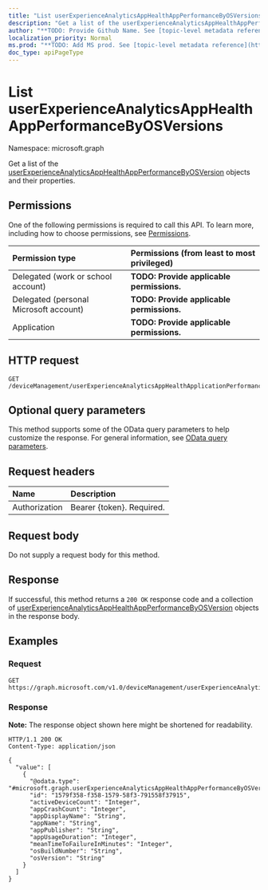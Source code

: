 ```yaml
---
title: "List userExperienceAnalyticsAppHealthAppPerformanceByOSVersions"
description: "Get a list of the userExperienceAnalyticsAppHealthAppPerformanceByOSVersion objects and their properties."
author: "**TODO: Provide Github Name. See [topic-level metadata reference](https://msgo.azurewebsites.net/add/document/guidelines/metadata.html#topic-level-metadata)**"
localization_priority: Normal
ms.prod: "**TODO: Add MS prod. See [topic-level metadata reference](https://msgo.azurewebsites.net/add/document/guidelines/metadata.html#topic-level-metadata)**"
doc_type: apiPageType
---
```


# List userExperienceAnalyticsAppHealthAppPerformanceByOSVersions
Namespace: microsoft.graph



Get a list of the [userExperienceAnalyticsAppHealthAppPerformanceByOSVersion](../resources/userexperienceanalyticsapphealthappperformancebyosversion.md) objects and their properties.

## Permissions
One of the following permissions is required to call this API. To learn more, including how to choose permissions, see [Permissions](/graph/permissions-reference).

|Permission type|Permissions (from least to most privileged)|
|:---|:---|
|Delegated (work or school account)|**TODO: Provide applicable permissions.**|
|Delegated (personal Microsoft account)|**TODO: Provide applicable permissions.**|
|Application|**TODO: Provide applicable permissions.**|

## HTTP request

<!-- {
  "blockType": "ignored"
}
-->
``` http
GET /deviceManagement/userExperienceAnalyticsAppHealthApplicationPerformanceByOSVersion
```

## Optional query parameters
This method supports some of the OData query parameters to help customize the response. For general information, see [OData query parameters](/graph/query-parameters).

## Request headers
|Name|Description|
|:---|:---|
|Authorization|Bearer {token}. Required.|

## Request body
Do not supply a request body for this method.

## Response

If successful, this method returns a `200 OK` response code and a collection of [userExperienceAnalyticsAppHealthAppPerformanceByOSVersion](../resources/userexperienceanalyticsapphealthappperformancebyosversion.md) objects in the response body.

## Examples

### Request
<!-- {
  "blockType": "request",
  "name": "list_userexperienceanalyticsapphealthappperformancebyosversion"
}
-->
``` http
GET https://graph.microsoft.com/v1.0/deviceManagement/userExperienceAnalyticsAppHealthApplicationPerformanceByOSVersion
```


### Response
**Note:** The response object shown here might be shortened for readability.
<!-- {
  "blockType": "response",
  "truncated": true,
  "@odata.type": "Collection(microsoft.graph.userExperienceAnalyticsAppHealthAppPerformanceByOSVersion)"
}
-->
``` http
HTTP/1.1 200 OK
Content-Type: application/json

{
  "value": [
    {
      "@odata.type": "#microsoft.graph.userExperienceAnalyticsAppHealthAppPerformanceByOSVersion",
      "id": "1579f358-f358-1579-58f3-791558f37915",
      "activeDeviceCount": "Integer",
      "appCrashCount": "Integer",
      "appDisplayName": "String",
      "appName": "String",
      "appPublisher": "String",
      "appUsageDuration": "Integer",
      "meanTimeToFailureInMinutes": "Integer",
      "osBuildNumber": "String",
      "osVersion": "String"
    }
  ]
}
```

